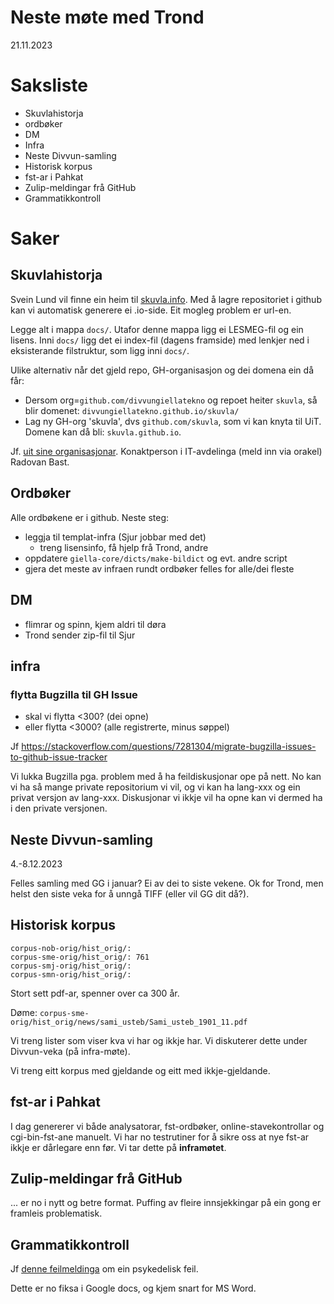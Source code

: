 # Neste møte med Trond

21.11.2023

# Saksliste

- Skuvlahistorja
- ordbøker
- DM
- Infra
- Neste Divvun-samling
- Historisk korpus
- fst-ar i Pahkat
- Zulip-meldingar frå GitHub
- Grammatikkontroll

# Saker

## Skuvlahistorja

Svein Lund vil finne ein heim til [skuvla.info](http://skuvla.info). Med å lagre repositoriet i github kan vi automatisk generere ei .io-side. Eit mogleg problem er url-en.

Legge alt i mappa `docs/`. Utafor denne mappa ligg ei LESMEG-fil og ein lisens. Inni `docs/` ligg det ei index-fil (dagens framside) med lenkjer ned i eksisterande filstruktur, som ligg inni `docs/`.

Ulike alternativ når det gjeld repo, GH-organisasjon og dei domena ein då får:

- Dersom org=`github.com/divvungiellatekno` og repoet heiter `skuvla`, så blir domenet:
  `divvungiellatekno.github.io/skuvla/`
- Lag ny GH-org 'skuvla', dvs `github.com/skuvla`, som vi kan knyta til UiT. Domene kan då bli:
  `skuvla.github.io`.

Jf. [uit sine organisasjonar](https://github.com/enterprises/uit-the-arctic-university-of-norway). Konaktperson i IT-avdelinga (meld inn via orakel) Radovan Bast.

## Ordbøker

Alle ordbøkene er i github. Neste steg:

- leggja til templat-infra (Sjur jobbar med det)
    - treng lisensinfo, få hjelp frå Trond, andre
- oppdatere `giella-core/dicts/make-bildict` og evt. andre script
- gjera det meste av infraen rundt ordbøker felles for alle/dei fleste

## DM

- flimrar og spinn, kjem aldri til døra
- Trond sender zip-fil til Sjur

## infra

### flytta Bugzilla til GH Issue

- skal vi flytta <300? (dei opne)
- eller flytta <3000? (alle registrerte, minus søppel)

Jf <https://stackoverflow.com/questions/7281304/migrate-bugzilla-issues-to-github-issue-tracker>

Vi lukka Bugzilla pga. problem med å ha feildiskusjonar ope på nett. No kan vi ha så mange private repositorium vi vil, og vi kan ha lang-xxx og ein privat versjon av lang-xxx. Diskusjonar vi ikkje vil ha opne kan vi dermed ha i den private versjonen.

## Neste Divvun-samling

4.-8.12.2023

Felles samling med GG i januar? Ei av dei to siste vekene. Ok for Trond, men helst den siste veka for å unngå TIFF (eller vil GG dit då?).

## Historisk korpus

```
corpus-nob-orig/hist_orig/:
corpus-sme-orig/hist_orig/: 761
corpus-smj-orig/hist_orig/:
corpus-smn-orig/hist_orig/:
```

Stort sett pdf-ar, spenner over ca 300 år.

Døme: `corpus-sme-orig/hist_orig/news/sami_usteb/Sami_usteb_1901_11.pdf`

Vi treng lister som viser kva vi har og ikkje har. Vi diskuterer dette under Divvun-veka (på infra-møte).

Vi treng eitt korpus med gjeldande og eitt med ikkje-gjeldande. 

## fst-ar i Pahkat

I dag genererer vi både analysatorar, fst-ordbøker, online-stavekontrollar og cgi-bin-fst-ane manuelt. Vi har no testrutiner for å sikre oss at nye fst-ar ikkje er dårlegare enn før. Vi tar dette på **inframøtet**.

## Zulip-meldingar frå GitHub

... er no i nytt og betre format. Puffing av fleire innsjekkingar på ein gong er framleis problematisk.

## Grammatikkontroll

Jf [denne feilmeldinga](https://github.com/divvun/divvun-gramcheck-web/issues/52) om ein psykedelisk feil.

Dette er no fiksa i Google docs, og kjem snart for MS Word.

